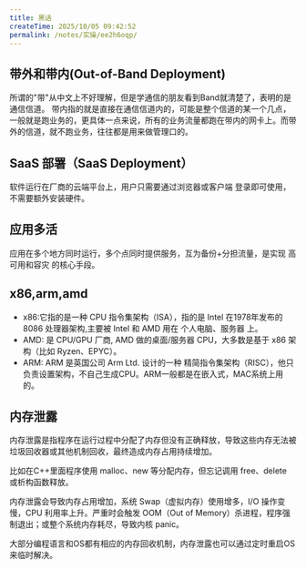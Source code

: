 ```yaml
---
title: 黑话
createTime: 2025/10/05 09:42:52
permalink: /notes/实操/ee2h6oqp/
---
```


## 带外和带内(Out-of-Band Deployment)

所谓的"带"从中文上不好理解，但是学通信的朋友看到Band就清楚了，表明的是通信信道。
带内指的就是直接在通信信道内的，可能是整个信道的某一个几点，一般就是跑业务的，更具体一点来说，所有的业务流量都跑在带内的网卡上。而带外的信道，就不跑业务，往往都是用来做管理口的。

## SaaS 部署（SaaS Deployment）

软件运行在厂商的云端平台上，用户只需要通过浏览器或客户端 登录即可使用，不需要额外安装硬件。

## 应用多活

应用在多个地方同时运行，多个点同时提供服务，互为备份+分担流量，是实现 高可用和容灾 的核心手段。

## x86,arm,amd
- x86:它指的是一种 CPU 指令集架构（ISA），指的是 Intel 在1978年发布的 8086 处理器架构,主要被 Intel 和 AMD 用在 个人电脑、服务器 上。
- AMD: 是 CPU/GPU 厂商, AMD 做的桌面/服务器 CPU，大多数是基于 x86 架构（比如 Ryzen、EPYC）。
- ARM: ARM 是英国公司 Arm Ltd. 设计的一种 精简指令集架构（RISC），他只负责设置架构，不自己生成CPU。ARM一般都是在嵌入式，MAC系统上用的。


## 内存泄露
内存泄露是指程序在运行过程中分配了内存但没有正确释放，导致这些内存无法被垃圾回收器或其他机制回收，最终造成内存占用持续增加。

比如在C++里面程序使用 malloc、new 等分配内存，但忘记调用 free、delete 或析构函数释放。

内存泄露会导致内存占用增加，系统 Swap（虚拟内存）使用增多，I/O 操作变慢，CPU 利用率上升。严重时会触发 OOM（Out of Memory）杀进程，程序强制退出；或整个系统内存耗尽，导致内核 panic。

大部分编程语言和OS都有相应的内存回收机制，内存泄露也可以通过定时重启OS来临时解决。
